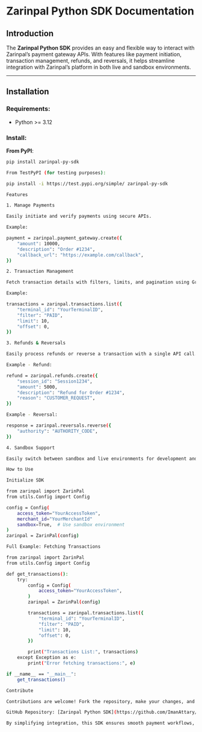 # Zarinpal Python SDK Documentation

## **Introduction**

The **Zarinpal Python SDK** provides an easy and flexible way to interact with Zarinpal’s payment gateway APIs. With features like payment initiation, transaction management, refunds, and reversals, it helps streamline integration with Zarinpal’s platform in both live and sandbox environments.

---

## **Installation**

### **Requirements**:  
- Python >= 3.12

### **Install**:

**From PyPI**:
```bash
pip install zarinpal-py-sdk

From TestPyPI (for testing purposes):

pip install -i https://test.pypi.org/simple/ zarinpal-py-sdk

Features

1. Manage Payments

Easily initiate and verify payments using secure APIs.

Example:

payment = zarinpal.payment_gateway.create({  
    "amount": 10000,  
    "description": "Order #1234",  
    "callback_url": "https://example.com/callback",  
})

2. Transaction Management

Fetch transaction details with filters, limits, and pagination using GraphQL.

Example:

transactions = zarinpal.transactions.list({  
    "terminal_id": "YourTerminalID",  
    "filter": "PAID",  
    "limit": 10,  
    "offset": 0,  
})

3. Refunds & Reversals

Easily process refunds or reverse a transaction with a single API call.

Example - Refund:

refund = zarinpal.refunds.create({  
    "session_id": "Session1234",  
    "amount": 5000,  
    "description": "Refund for Order #1234",  
    "reason": "CUSTOMER_REQUEST",  
})

Example - Reversal:

response = zarinpal.reversals.reverse({  
    "authority": "AUTHORITY_CODE",  
})

4. Sandbox Support

Easily switch between sandbox and live environments for development and production.

How to Use

Initialize SDK

from zarinpal import ZarinPal  
from utils.Config import Config  

config = Config(  
    access_token="YourAccessToken",  
    merchant_id="YourMerchantId"
    sandbox=True,  # Use sandbox environment  
)  
zarinpal = ZarinPal(config)  

Full Example: Fetching Transactions

from zarinpal import ZarinPal  
from utils.Config import Config  

def get_transactions():  
    try:  
        config = Config(  
            access_token="YourAccessToken",  
        )  
        zarinpal = ZarinPal(config)  

        transactions = zarinpal.transactions.list({  
            "terminal_id": "YourTerminalID",  
            "filter": "PAID",  
            "limit": 10,  
            "offset": 0,  
        })  

        print("Transactions List:", transactions)  
    except Exception as e:  
        print("Error fetching transactions:", e)  

if __name__ == "__main__":  
    get_transactions()

Contribute

Contributions are welcome! Fork the repository, make your changes, and submit a pull request.

GitHub Repository: [Zarinpal Python SDK](https://github.com/ImanAttary/zarinpal_py_sdk)

By simplifying integration, this SDK ensures smooth payment workflows, enabling developers to focus on building excellent user experiences.
